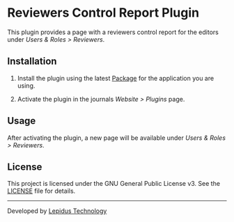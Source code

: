 # Reviewers Control Report Plugin

This plugin provides a page with a reviewers control report for the editors under *Users & Roles > Reviewers*.

## Installation

1. Install the plugin using the latest [Package](link-do-pacote) for the application you are using.

2. Activate the plugin in the journals *Website > Plugins* page.

## Usage

After activating the plugin, a new page will be available under *Users & Roles > Reviewers*.

## License

This project is licensed under the GNU General Public License v3. See the [LICENSE](LICENSE) file for details.
***

Developed by [Lepidus Technology](https://github.com/lepidus)
